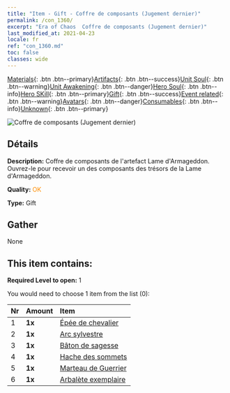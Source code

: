 ```yaml
---
title: "Item - Gift - Coffre de composants (Jugement dernier)"
permalink: /con_1360/
excerpt: "Era of Chaos  Coffre de composants (Jugement dernier)"
last_modified_at: 2021-04-23
locale: fr
ref: "con_1360.md"
toc: false
classes: wide
---
```

 [Materials](/ItemsFR/){: .btn .btn--primary}[Artifacts](/ItemsFR/Artifacts/){: .btn .btn--success}[Unit Soul](/ItemsFR/UnitSoul/){: .btn .btn--warning}[Unit Awakening](/ItemsFR/UnitAwakening/){: .btn .btn--danger}[Hero Soul](/ItemsFR/HeroSoul/){: .btn .btn--info}[Hero SKill](/ItemsFR/HeroSkill/){: .btn .btn--primary}[Gift](/ItemsFR/Gift/){: .btn .btn--success}[Event related](/ItemsFR/Events/){: .btn .btn--warning}[Avatars](/ItemsFR/Avatars/){: .btn .btn--danger}[Consumables](/ItemsFR/Consumables/){: .btn .btn--info}[Unknown](/ItemsFR/Unknown/){: .btn .btn--primary}

 ![Coffre de composants (Jugement dernier)](/images/t/i_906037.png)

## Détails
 **Description:** Coffre de composants de l'artefact Lame d'Armageddon. Ouvrez-le pour recevoir un des composants des trésors de la Lame d'Armageddon.

 **Quality:** <span style="color: #FF8C00">OK</span>

 **Type:** Gift

## Gather

  None

## This item contains:

 **Required Level to open:** 1

 You would need to choose 1 item from the list (0):

  | Nr | Amount |     Item    |
  |:---|:-------|:------------|
  | 1 |  **1x** | [Épée de chevalier](/ItemsFR/art_166/) |  | 
  | 2 |  **1x** | [Arc sylvestre](/ItemsFR/art_167/) |  | 
  | 3 |  **1x** | [Bâton de sagesse](/ItemsFR/art_168/) |  | 
  | 4 |  **1x** | [Hache des sommets](/ItemsFR/art_169/) |  | 
  | 5 |  **1x** | [Marteau de Guerrier](/ItemsFR/art_170/) |  | 
  | 6 |  **1x** | [Arbalète exemplaire](/ItemsFR/art_171/) |  | 
